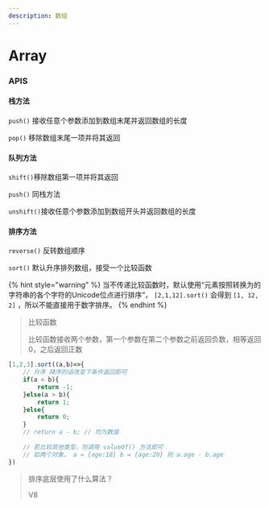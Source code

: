 ```yaml
---
description: 数组
---
```


# Array

### APIS

#### 栈方法

`push()` 接收任意个参数添加到数组末尾并返回数组的长度

`pop()`  移除数组末尾一项并将其返回

#### 队列方法

`shift()`移除数组第一项并将其返回

`push()` 同栈方法

`unshift()`接收任意个参数添加到数组开头并返回数组的长度

#### 排序方法

`reverse()` 反转数组顺序

`sort()` 默认升序排列数组，接受一个比较函数

{% hint style="warning" %}
当不传递比较函数时，默认使用“元素按照转换为的字符串的各个字符的Unicode位点进行排序“， `[2,1,12].sort()` 会得到  `[1, 12, 2]` ，所以不能直接用于数字排序。
{% endhint %}

> 比较函数
>
> 比较函数接收两个参数，第一个参数在第二个参数之前返回负数，相等返回 0，之后返回正数

```javascript
[1,2,3].sort((a,b)=>{    
    // 升序 降序的话改变下条件返回即可
    if(a < b){
        return -1;
    }else(a > b){
        return 1;
    }else{
        return 0;
    }
    // return a - b; // 均为数值
    
    // 若比较其他类型，则调用 valueOf() 方法即可
    // 如两个对象， a = {age:18} b = {age:20} 则 a.age - b.age
})

```

> 排序底层使用了什么算法？
>
> V8







